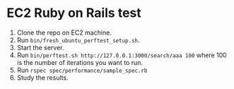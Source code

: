# EC2 Ruby on Rails test

1. Clone the repo on EC2 machine.
2. Run `bin/fresh_ubuntu_perftest_setup.sh`.
3. Start the server.
4. Run `bin/perftest.sh http://127.0.0.1:3000/search/aaa 100` where 100 is the number of iterations you want to run.
5. Run `rspec spec/performance/sample_spec.rb`
6. Study the results. 
